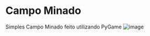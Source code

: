 # Campo Minado
Simples Campo Minado feito utilizando PyGame
![image](https://user-images.githubusercontent.com/94933775/149451620-f2ee2a65-a7c4-417b-9d15-d92b68438326.png)
